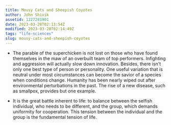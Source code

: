 ```yaml
---
title: Mousy Cats and Sheepish Coyotes
author: John Shivik
assetid: 1227281901
date: 2023-03-28T02:13:54Z
modified: 2023-03-28T02:14:49Z
tags: "life-sciences"
slug: mousy-cats-and-sheepish-coyotes
---
```


*  The parable of the superchicken is not lost on those who have found themselves in the maw of an overbuilt team of top performers. Infighting and aggression will actually slow down innovation. Besides, there isn't only one best type of person or personality. One useful variation that is neutral under most circumstances can become the savior of a species when conditions change. Humanity has been nearly wiped out after environmental perturbations in the past. The rise of a new disease, such as smallpox, provides but one example.

*  It is the great battle inherent to life: to balance between the selfish individual, who needs to be different, and the group, which demands uniformity for cooperation. This tension between the individual and the group is the fundamental tension of life.
   

